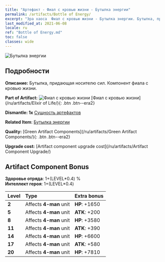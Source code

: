 ```yaml
---
title: "Артефакт - Фиал с кровью жизни - Бутылка энергии"
permalink: /artifacts/Bottle of Energy/
excerpt: "Эра хаоса  Фиал с кровью жизни - Бутылка энергии. Бутылка, придающая носителю сил. Компонент фиала с кровью жизни."
last_modified_at: 2021-06-08
locale: ru
ref: "Bottle of Energy.md"
toc: false
classes: wide
---
```


 ![Бутылка энергии](/images/t/artifact_40113.png)



## Подробности

 **Описание:** Бутылка, придающая носителю сил. Компонент фиала с кровью жизни.

 **Part of Artifact:** ![Фиал с кровью жизни](/images/t/icon_artifact_11.png) [Фиал с кровью жизни](/ru/artifacts/Elixir of Life/){: .btn .btn--era2}

 **Dismantle: 1x** [Сущность артефактов](/ItemsRU/con_905/)

 **Related Item**: [Бутылка энергии](/ItemsRU/art_108/)

 **Quality:** [Green Artifact Components](/ru/artifacts/Green Artifact Components/){: .btn .btn--era2}

 **Upgrade cost:** [Artifact component upgrade cost](/ru/artifacts/Artifact Component Upgrade/)

## Artifact Component Bonus

  **Здоровье отряда**: 1+(LEVEL\*0.4) %<br/>**Интеллект героя**: 1+(LEVEL\*0.4)

  |  Level  | Type |    Extra bonus  | 
  |:--------|:-----|:----------------| 
  | **2** | Affects **4-man** unit | **HP**: +1650 | 
  | **5** | Affects **4-man** unit | **ATK**: +200 | 
  | **8** | Affects **4-man** unit | **HP**: +3580 | 
  | **11** | Affects **4-man** unit | **ATK**: +390 | 
  | **14** | Affects **4-man** unit | **HP**: +6600 | 
  | **17** | Affects **4-man** unit | **ATK**: +580 | 
  | **20** | Affects **4-man** unit | **HP**: +7810 | 
